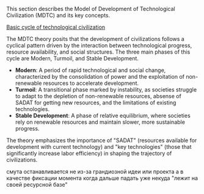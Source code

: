 This section describes the Model of Development of Technological Civilization (MDTC) and its key concepts.

[Basic cycle of technological civilization](cycle.md)

The MDTC theory posits that the development of civilizations follows a cyclical pattern driven by the interaction between technological progress, resource availability, and social structures. The three main phases of this cycle are Modern, Turmoil, and Stable Development.

- **Modern**: A period of rapid technological and social change, characterized by the consolidation of power and the exploitation of non-renewable resources to accelerate development.
- **Turmoil**: A transitional phase marked by instability, as societies struggle to adapt to the depletion of non-renewable resources, absense of SADAT for getting new resources, and the limitations of existing technologies.
- **Stable Development**: A phase of relative equilibrium, where societies rely on renewable resources and maintain slower, more sustainable progress.

The theory emphasizes the importance of "SADAT" (resources available for development with current technology) and "key technologies" (those that significantly increase labor efficiency) in shaping the trajectory of civilizations.

смута останавливается не из-за грандиозной идеи или проекта
а в качестве фиксации момента когда дальше падать уже некуда
"лежит на своей ресурсной базе"
